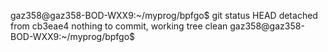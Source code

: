 gaz358@gaz358-BOD-WXX9:~/myprog/bpfgo$ git status
HEAD detached from cb3eae4
nothing to commit, working tree clean
gaz358@gaz358-BOD-WXX9:~/myprog/bpfgo$ 
